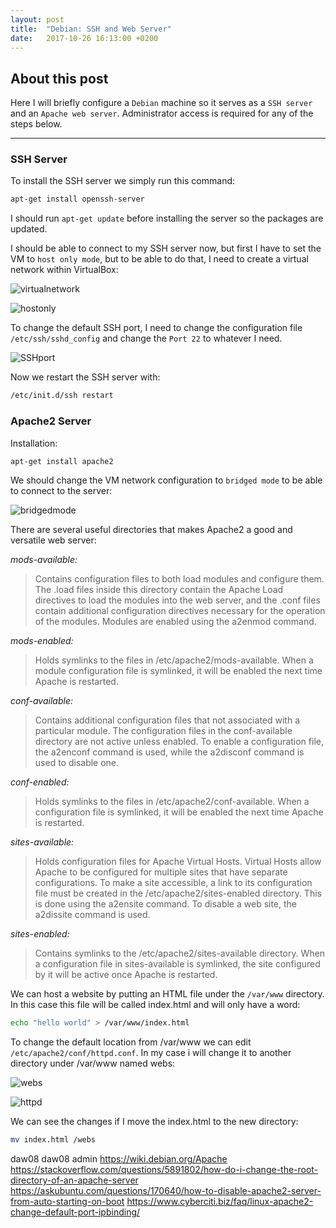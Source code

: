 ```yaml
---
layout: post
title:  "Debian: SSH and Web Server"
date:   2017-10-26 16:13:00 +0200
---
```


## [](#header-2) About this post
Here I will briefly configure a `Debian` machine so it serves as a `SSH server` and an `Apache web server`. Administrator access is required for any of the steps below.

* * *

### [](#header-3) SSH Server
To install the SSH server we simply run this command:

```bash
apt-get install openssh-server
```

I should run `apt-get update` before installing the server so the packages are updated.

I should be able to connect to my SSH server now, but first I have to set the VM to `host only mode`, but to be able to do that, I need to create a virtual network within VirtualBox:

![virtualnetwork](https://i.imgur.com/kmtet2Z.png)

![hostonly](https://i.imgur.com/c8GZIxa.png)

To change the default SSH port, I need to change the configuration file `/etc/ssh/sshd_config` and change the `Port 22` to whatever I need.

![SSHport](https://i.imgur.com/TRbrFHo.png)

Now we restart the SSH server with:

```bash
/etc/init.d/ssh restart

```

### [](#header-3) Apache2 Server
Installation:

```bash
apt-get install apache2
```

We should change the VM network configuration to `bridged mode` to be able to connect to the server:

![bridgedmode]()

There are several useful directories that makes Apache2 a good and versatile web server:

*mods-available:*
> Contains configuration files to both load modules and configure them. The .load files inside this directory contain the Apache Load directives to load the modules into the web server, and the .conf files contain additional configuration directives necessary for the operation of the modules. Modules are enabled using the a2enmod command.

*mods-enabled:*
> Holds symlinks to the files in /etc/apache2/mods-available. When a module configuration file is symlinked, it will be enabled the next time Apache is restarted.

*conf-available:*
> Contains additional configuration files that not associated with a particular module. The configuration files in the conf-available directory are not active unless enabled. To enable a configuration file, the a2enconf command is used, while the a2disconf command is used to disable one.

*conf-enabled:*
> Holds symlinks to the files in /etc/apache2/conf-available. When a configuration file is symlinked, it will be enabled the next time Apache is restarted.

*sites-available:*
> Holds configuration files for Apache Virtual Hosts. Virtual Hosts allow Apache to be configured for multiple sites that have separate configurations. To make a site accessible, a link to its configuration file must be created in the /etc/apache2/sites-enabled directory. This is done using the a2ensite command. To disable a web site, the a2dissite command is used.

*sites-enabled:*
> Contains symlinks to the /etc/apache2/sites-available directory. When a configuration file in sites-available is symlinked, the site configured by it will be active once Apache is restarted.

We can host a website by putting an HTML file under the `/var/www` directory. In this case this file will be called index.html and will only have a word:

```bash
echo "hello world" > /var/www/index.html
```

To change the default location from /var/www we can edit `/etc/apache2/conf/httpd.conf`. In my case i will change it to another directory under /var/www named webs:

![webs]()

![httpd]()

We can see the changes if I move the index.html to the new directory:
```bash
mv index.html /webs
```



daw08
daw08
admin
https://wiki.debian.org/Apache
https://stackoverflow.com/questions/5891802/how-do-i-change-the-root-directory-of-an-apache-server
https://askubuntu.com/questions/170640/how-to-disable-apache2-server-from-auto-starting-on-boot
https://www.cyberciti.biz/faq/linux-apache2-change-default-port-ipbinding/

